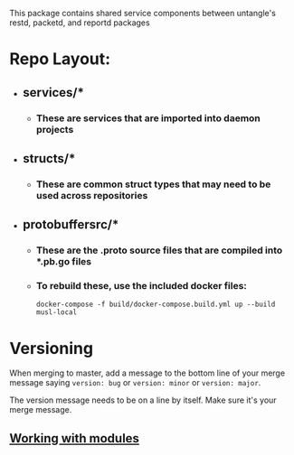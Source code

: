 This package contains shared service components between untangle's restd, packetd, and reportd packages

# Repo Layout:
* ## services/*
  * ### These are services that are imported into daemon projects
* ## structs/*
  * ### These are common struct types that may need to be used across repositories
* ## protobuffersrc/*
  * ### These are the .proto source files that are compiled into *.pb.go files
  * ### To rebuild these, use the included docker files:
    ```
    docker-compose -f build/docker-compose.build.yml up --build musl-local
    ```

# Versioning

When merging to master, add a message to the bottom line of your merge
message saying `version: bug` or `version: minor` or `version: major`.

The version message needs to be on a line by itself. Make sure it's
your merge message.

##  [Working with modules](./MODULES.md)
